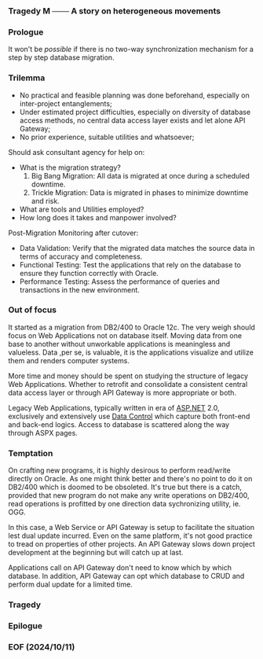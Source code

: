 ### Tragedy M ─── A story on heterogeneous movements

### Prologue
It won't be *possible* if there is no two-way synchronization mechanism for a step by step database migration. 

### Trilemma
- No practical and feasible planning was done beforehand, especially on inter-project entanglements; 
- Under estimated project difficulties, especially on diversity of database access methods, no central data access layer exists and let alone API Gateway; 
- No prior experience, suitable utilities and whatsoever; 

Should ask consultant agency for help on:
- What is the migration strategy? 
    1. Big Bang Migration: All data is migrated at once during a scheduled downtime.
    2. Trickle Migration: Data is migrated in phases to minimize downtime and risk.
- What are tools and Utilities employed? 
- How long does it takes and manpower involved? 

Post-Migration Monitoring after cutover: 
- Data Validation: Verify that the migrated data matches the source data in terms of accuracy and completeness.
- Functional Testing: Test the applications that rely on the database to ensure they function correctly with Oracle.
- Performance Testing: Assess the performance of queries and transactions in the new environment.

### Out of focus
It started as a migration from DB2/400 to Oracle 12c. The very weigh should focus on Web Applications not on database itself. Moving data from one base to another without unworkable applications is meaningless and valueless. Data ,per se, is valuable, it is the applications visualize and utilize them and renders computer systems. 

More time and money should be spent on studying the structure of legacy Web Applications. Whether to retrofit and consolidate a consistent central data access layer or through API Gateway is more appropriate or both. 

Legacy Web Applications, typically written in era of [ASP.NET](https://en.wikipedia.org/wiki/ASP.NET) 2.0, exclusively and extensively use [Data Control](https://learn.microsoft.com/en-us/previous-versions/aspnet/ms228214(v=vs.100)) which capture both front-end and back-end logics. Access to database is scattered along the way through ASPX pages. 

### Temptation
On crafting new programs, it is highly desirous to perform read/write directly on Oracle. As one might think better and there's no point to do it on DB2/400 which is doomed to be obsoleted. It's true but there is a catch, provided that new program do not make any write operations on DB2/400, read operations is profitted by one direction data sychronizing utility, ie. OGG. 

In this case, a Web Service or API Gateway is setup to facilitate the situation lest dual update incurred. Even on the same platform, it's not good practice to tread on properties of other projects. An API Gateway slows down project development at the beginning but will catch up at last. 

Applications call on API Gateway don't need to know which by which database. In addition, API Gateway can opt which database to CRUD and perform dual update for a limited time. 

### Tragedy


### Epilogue


### EOF (2024/10/11)
